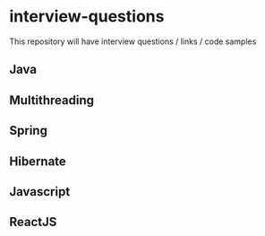 # interview-questions
This repository will have interview questions / links / code samples

## Java 


## Multithreading

## Spring


## Hibernate


## Javascript


## ReactJS
